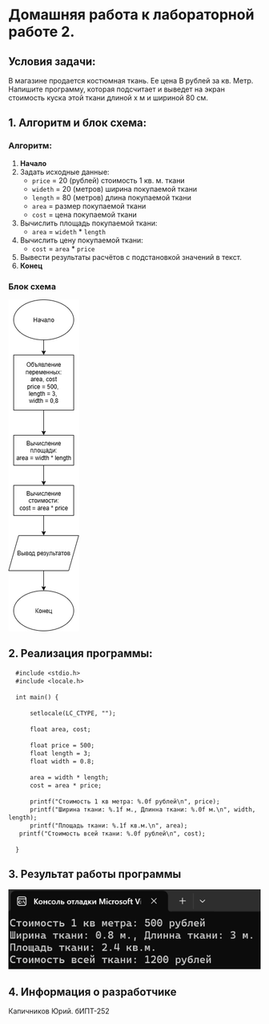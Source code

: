 # Домашняя работа к лабораторной работе 2.
## Условия задачи:
В магазине продается костюмная ткань. Ее цена В рублей за кв. Метр. Напишите
программу, которая подсчитает и выведет на экран стоимость куска этой ткани длиной
х м и шириной 80 см.
## 1. Алгоритм и блок схема:
### Алгоритм:
1. **Начало**
2. Задать исходные данные:
   - `price` = 20 (рублей) стоимость 1 кв. м. ткани
   - `wideth` = 20 (метров) ширина покупаемой ткани
   - `length` = 80 (метров) длина покупаемой ткани
   - `area` = размер покупаемой ткани
   - `cost` = цена покупаемой ткани 
3. Вычислить площадь покупаемой ткани:
   - `area` = `wideth` * `length`
4. Вычислить цену покупаемой ткани:
   - `cost` = `area` * `price`
5. Вывести результаты расчётов с подстановкой значений в текст.
6. **Конец**

### Блок схема
![Блок схема алгоритма](lab2.png)
## 2. Реализация программы:

      #include <stdio.h>
      #include <locale.h>

      int main() {

	      setlocale(LC_CTYPE, "");

	      float area, cost;

		  float price = 500;
	  	  float length = 3;
	  	  float width = 0.8;

	      area = width * length;
	      cost = area * price;

	      printf("Стоимость 1 кв метра: %.0f рублей\n", price);
	      printf("Ширина ткани: %.1f м., Длинна ткани: %.0f м.\n", width, length);
	      printf("Площадь ткани: %.1f кв.м.\n", area);
   	   printf("Стоимость всей ткани: %.0f рублей\n", cost);

      }
## 3. Результат работы программы
![Результат работы программы](image.png)
## 4. Информация о разработчике
Капичников Юрий. бИПТ-252
